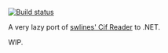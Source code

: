 [![Build status](https://ci.appveyor.com/api/projects/status/jdkio2nfjii3euhu?svg=true)](https://ci.appveyor.com/project/tomlane/shiny-octo-waffle)

A very lazy port of [swlines' Cif Reader](https://github.com/swlines/CIFReader) to .NET. 

WIP.
